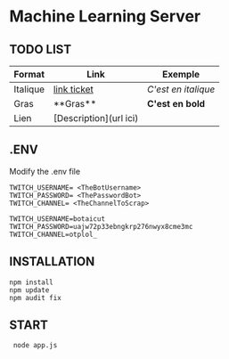 # Machine Learning Server

## TODO LIST
| Format        | Link      | Exemple |
| ------|-----|-----|
| Italique  	| [link ticket](https://trello.com/c/N8rMkKL3)	| *C'est en italique* 	|
| Gras 	| \*\*Gras\*\* 	| **C'est en bold** 	|
| Lien 	| \[Description\](url ici) 	|  	|

## .ENV
Modify the .env file
```
TWITCH_USERNAME= <TheBotUsername>
TWITCH_PASSWORD= <ThePasswordBot>
TWITCH_CHANNEL= <TheChannelToScrap>
```
```
TWITCH_USERNAME=botaicut
TWITCH_PASSWORD=uajw72p33ebngkrp276nwyx8cme3mc
TWITCH_CHANNEL=otplol_
```

## INSTALLATION

```
npm install
npm update
npm audit fix
```

## START

```
 node app.js 
```
